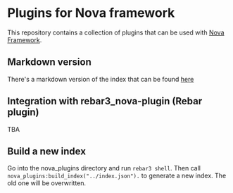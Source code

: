 # Plugins for Nova framework

This repository contains a collection of plugins that can be used with [Nova Framework](https://github.com/novaframework/nova).

## Markdown version

There's a markdown version of the index that can be found [here](index.md)

## Integration with rebar3_nova-plugin (Rebar plugin)

TBA

## Build a new index

Go into the nova_plugins directory and run `rebar3 shell`. Then call `nova_plugins:build_index("../index.json").` to generate a new index. The old one will be overwritten.
